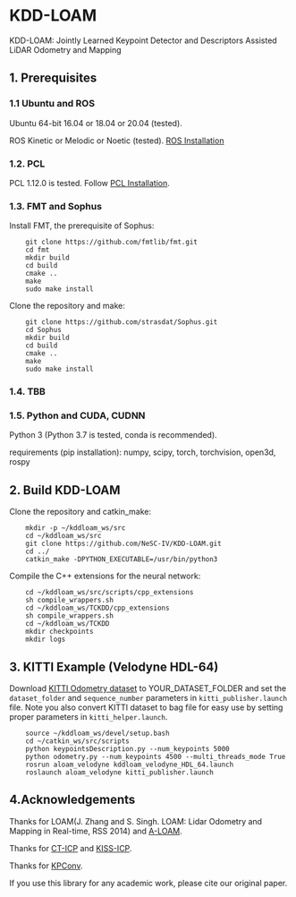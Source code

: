 # KDD-LOAM
KDD-LOAM: Jointly Learned Keypoint Detector and Descriptors Assisted LiDAR Odometry and Mapping 


## 1. Prerequisites
### 1.1 **Ubuntu** and **ROS**
Ubuntu 64-bit 16.04 or 18.04 or 20.04 (tested).

ROS Kinetic or Melodic or Noetic (tested). [ROS Installation](http://wiki.ros.org/ROS/Installation)

### 1.2. **PCL**
PCL 1.12.0 is tested.
Follow [PCL Installation](http://www.pointclouds.org/downloads/linux.html).

### 1.3. **FMT** and **Sophus**

Install FMT, the prerequisite of Sophus:
```
    git clone https://github.com/fmtlib/fmt.git
    cd fmt
    mkdir build
    cd build
    cmake ..
    make
    sudo make install
```

Clone the repository and make:

```
    git clone https://github.com/strasdat/Sophus.git
    cd Sophus
    mkdir build
    cd build
    cmake ..
    make
    sudo make install
```

### 1.4. **TBB**


### 1.5. **Python** and **CUDA**, **CUDNN**
Python 3 (Python 3.7 is tested, conda is recommended).

requirements (pip installation): numpy, scipy, torch, torchvision, open3d, rospy

## 2. Build KDD-LOAM
Clone the repository and catkin_make:

```
    mkdir -p ~/kddloam_ws/src
    cd ~/kddloam_ws/src
    git clone https://github.com/NeSC-IV/KDD-LOAM.git
    cd ../
    catkin_make -DPYTHON_EXECUTABLE=/usr/bin/python3
```

Compile the C++ extensions for the neural network:
```
    cd ~/kddloam_ws/src/scripts/cpp_extensions
    sh compile_wrappers.sh
    cd ~/kddloam_ws/TCKDD/cpp_extensions
    sh compile_wrappers.sh
    cd ~/kddloam_ws/TCKDD
    mkdir checkpoints
    mkdir logs
```

## 3. KITTI Example (Velodyne HDL-64)
Download [KITTI Odometry dataset](http://www.cvlibs.net/datasets/kitti/eval_odometry.php) to YOUR_DATASET_FOLDER and set the `dataset_folder` and `sequence_number` parameters in `kitti_publisher.launch` file. Note you also convert KITTI dataset to bag file for easy use by setting proper parameters in `kitti_helper.launch`. 

```
    source ~/kddloam_ws/devel/setup.bash
    cd ~/catkin_ws/src/scripts
    python keypointsDescription.py --num_keypoints 5000
    python odometry.py --num_keypoints 4500 --multi_threads_mode True
    rosrun aloam_velodyne kddloam_velodyne_HDL_64.launch
    roslaunch aloam_velodyne kitti_publisher.launch
```

## 4.Acknowledgements
Thanks for LOAM(J. Zhang and S. Singh. LOAM: Lidar Odometry and Mapping in Real-time, RSS 2014) and [A-LOAM](https://github.com/HKUST-Aerial-Robotics/A-LOAM).

Thanks for [CT-ICP](https://github.com/jedeschaud/ct_icp) and [KISS-ICP](https://github.com/PRBonn/kiss-icp).

Thanks for [KPConv](https://github.com/HuguesTHOMAS/KPConv-PyTorch).

If you use this library for any academic work, please cite our original paper.
